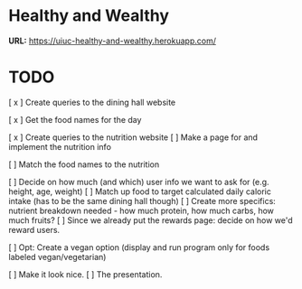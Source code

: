 # Healthy and Wealthy

**URL:** https://uiuc-healthy-and-wealthy.herokuapp.com/

# TODO
[ x ] Create queries to the dining hall website

[ x ] Get the food names for the day

[ x ] Create queries to the nutrition website
        [ ] Make a page for and implement the nutrition info 

[ ] Match the food names to the nutrition

[ ] Decide on how much (and which) user info we want to ask for (e.g. height, age, weight)
    [ ] Match up food  to target calculated daily caloric intake (has to be the same dining hall though)
    [ ] Create more specifics: nutrient breakdown needed - how much protein, how much carbs, how much fruits? 
[ ] Since we already put the rewards page: decide on how we'd reward users. 
 
[ ] Opt: Create a vegan option (display and run program only for foods labeled vegan/vegetarian)


[ ] Make it look nice. 
[ ] The presentation. 

